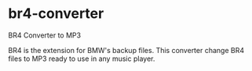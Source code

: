 # br4-converter
BR4 Converter to MP3

BR4 is the extension for BMW's backup files.
This converter change BR4 files to MP3 ready to use in any music player.
